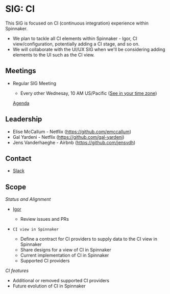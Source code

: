# SIG: CI

This SIG is focused on CI (continuous integration) experience within Spinnaker.

* We plan to tackle all CI elements within Spinnaker - Igor, CI view/configuration, potentially adding a CI stage, and so on.
* We will collaborate with the UI/UX SIG when we'll be considering adding elements to the UI such as the CI view.

## Meetings

* Regular SIG Meeting

  * Every other Wednesay, 10 AM US/Pacific ([See in your time zone](https://www.thetimezoneconverter.com/?t=10am&tz=San%20Francisco))

  [Agenda](https://docs.google.com/document/d/1vV5lzBydtPQVwIADxdb7eKqq5yoBhA4pEJrxksLuXdE/edit?usp=sharing)

## Leadership

* Elise McCallum - Netflix (https://github.com/emccallum)
* Gal Yardeni - Netflix (https://github.com/gal-yardeni)
* Jens Vanderhaeghe - Airbnb (https://github.com/jensvdh)

## Contact

* [Slack](https://spinnakerteam.slack.com/archives/CQJP8H05P)

## Scope

*Status and Alignment*
  * [Igor](https://github.com/spinnaker/igor)
    * Review issues and PRs
  
  * `CI view in Spinnaker`
    * Define a contract for CI providers to supply data to the CI view in Spinnaker
    * Share designs for a view of CI in Spinnaker
    * Current implementation of CI in Spinnaker
    * Supported CI providers

*CI features*
  * Additional or removed supported CI providers
  * Future evolution of CI in Spinnaker


